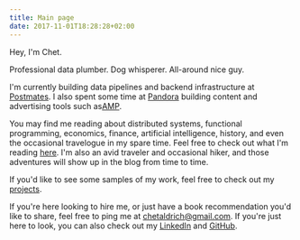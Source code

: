 ```yaml
---
title: Main page
date: 2017-11-01T18:28:28+02:00
---
```


Hey, I'm Chet.

Professional data plumber. Dog whisperer. All-around nice guy.

I'm currently building data pipelines and backend infrastructure at [Postmates](https://postmates.com).
I also spent some time at [Pandora](https://pandora.com) building content and 
advertising tools such as[AMP](https://amp.pandora.com).

You may find me reading about distributed systems, functional programming, economics, finance,
artificial intelligence, history, and even the occasional travelogue in my spare time. Feel free to check out
what I'm reading [here](https://www.goodreads.com/user/show/61719074-chet-aldrich).
I'm also an avid traveler and occasional hiker, and those adventures will show up in the blog from time to time.

If you'd like to see some samples of my work, feel free to check out my <a href="/projects.html">projects</a>.

If you're here looking to hire me, or just have a book recommendation you'd like to share,
feel free to ping me at [chetaldrich@gmail.com](mailto:chetaldrich@gmail.com).
If you're just here to look, you can also check out my [LinkedIn](https://linkedin.com/in/chetaldrich")
and [GitHub]("https://github.com/chetaldrich").